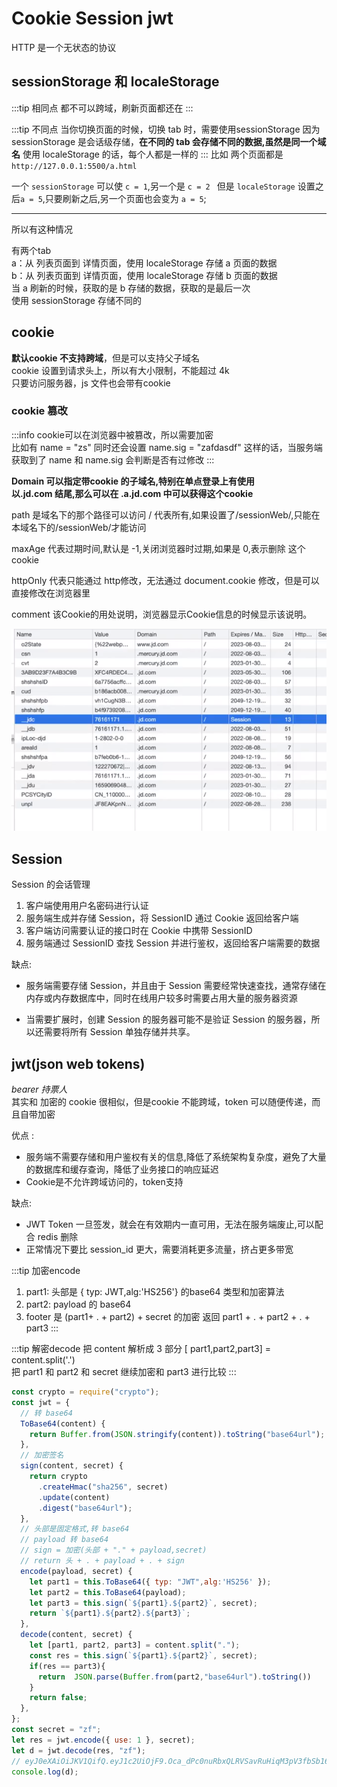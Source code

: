 # Cookie Session jwt
HTTP 是一个无状态的协议
## sessionStorage 和  localeStorage
:::tip 相同点
都不可以跨域，刷新页面都还在
:::

:::tip 不同点
当你切换页面的时候，切换 tab 时，需要使用sessionStorage
因为 sessionStorage 是会话级存储，**在不同的 tab 会存储不同的数据,虽然是同一个域名**
使用 localeStorage 的话，每个人都是一样的
:::
比如
两个页面都是 `http://127.0.0.1:5500/a.html`

一个 `sessionStorage` 可以使 `c = 1`,另一个是 `c = 2 `
但是 `localeStorage` 设置之后`a = 5`,只要刷新之后,另一个页面也会变为 `a = 5`;

---

所以有这种情况  

有两个tab  
a：从 列表页面到 详情页面，使用 localeStorage 存储 a 页面的数据  
b：从 列表页面到 详情页面，使用 localeStorage 存储 b 页面的数据  
当 a 刷新的时候，获取的是 b 存储的数据，获取的是最后一次  
使用 sessionStorage 存储不同的


## cookie
**默认cookie 不支持跨域**，但是可以支持父子域名  
cookie 设置到请求头上，所以有大小限制，不能超过 4k  
只要访问服务器，js 文件也会带有cookie
### cookie 篡改
:::info
cookie可以在浏览器中被篡改，所以需要加密  
比如有 name = "zs"
同时还会设置 name.sig = "zafdasdf"
这样的话，当服务端获取到了 name 和 name.sig 会判断是否有过修改
:::

**Domain 可以指定带cookie 的子域名,特别在单点登录上有使用  
以.jd.com 结尾,那么可以在 .a.jd.com 中可以获得这个cookie**


path 是域名下的那个路径可以访问 / 代表所有,如果设置了/sessionWeb/,只能在本域名下的/sessionWeb/才能访问

maxAge 代表过期时间,默认是 -1,关闭浏览器时过期,如果是 0,表示删除 这个 cookie  

httpOnly 代表只能通过 http修改，无法通过 document.cookie  修改，但是可以直接修改在浏览器里  

comment 该Cookie的用处说明，浏览器显示Cookie信息的时候显示该说明。

<img src="../assets/img/cookie.png"/>

## Session
Session 的会话管理
1. 客户端使用用户名密码进行认证
2. 服务端生成并存储 Session，将 SessionID 通过 Cookie 返回给客户端
3. 客户端访问需要认证的接口时在 Cookie 中携带 SessionID
4. 服务端通过 SessionID 查找 Session 并进行鉴权，返回给客户端需要的数据

缺点:

- 服务端需要存储 Session，并且由于 Session 需要经常快速查找，通常存储在内存或内存数据库中，同时在线用户较多时需要占用大量的服务器资源

- 当需要扩展时，创建 Session 的服务器可能不是验证 Session 的服务器，所以还需要将所有 Session 单独存储并共享。

## jwt(json web tokens)
*bearer 持票人*  
其实和 加密的 cookie 很相似，但是cookie 不能跨域，token 可以随便传递，而且自带加密

优点 :  
- 服务端不需要存储和用户鉴权有关的信息,降低了系统架构复杂度，避免了大量的数据库和缓存查询，降低了业务接口的响应延迟 
- Cookie是不允许跨域访问的，token支持

缺点:   
- JWT Token 一旦签发，就会在有效期内一直可用，无法在服务端废止,可以配合 redis 删除
- 正常情况下要比 session_id 更大，需要消耗更多流量，挤占更多带宽

:::tip 加密encode
1. part1: 头部是 { typ: JWT,alg:'HS256'} 的base64        类型和加密算法
2. part2: payload 的 base64
3. footer 是 (part1+ . + part2) + secret 的加密
返回 part1 + . + part2 + . + part3
:::

:::tip 解密decode
把 content 解析成 3 部分 [ part1,part2,part3] = content.split('.')  
把 part1 和 part2 和 secret 继续加密和 part3 进行比较
:::

```js
const crypto = require("crypto");
const jwt = {
  // 转 base64
  ToBase64(content) {
    return Buffer.from(JSON.stringify(content)).toString("base64url");
  },
  // 加密签名
  sign(content, secret) {
    return crypto
      .createHmac("sha256", secret)
      .update(content)
      .digest("base64url");
  },
  // 头部是固定格式,转 base64
  // payload 转 base64
  // sign = 加密(头部 + "." + payload,secret)
  // return 头 + . + payload + . + sign
  encode(payload, secret) {
    let part1 = this.ToBase64({ typ: "JWT",alg:'HS256' });
    let part2 = this.ToBase64(payload);
    let part3 = this.sign(`${part1}.${part2}`, secret);
    return `${part1}.${part2}.${part3}`;
  },
  decode(content, secret) {
    let [part1, part2, part3] = content.split(".");
    const res = this.sign(`${part1}.${part2}`, secret);
    if(res == part3){
      return  JSON.parse(Buffer.from(part2,"base64url").toString())
    }
    return false;
  },
};
const secret = "zf";
let res = jwt.encode({ use: 1 }, secret);
let d = jwt.decode(res, "zf");
// eyJ0eXAiOiJKV1QifQ.eyJ1c2UiOjF9.Oca_dPc0nuRbxQLRVSavRuHiqM3pV3fbSb16761c2SY
console.log(d);
```